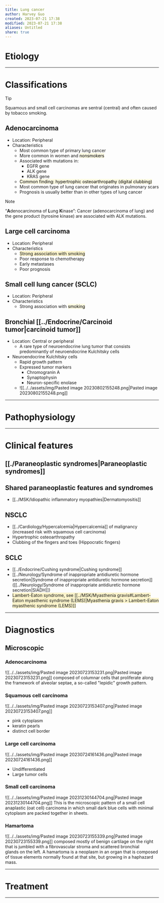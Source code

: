 ```yaml
---
title: Lung cancer
author: Harvey Guo
created: 2023-07-21 17:38
modified: 2023-07-21 17:38
aliases: Untitled
share: true
---
```


# Etiology


---
# Classifications
>[!tip] 
>Squamous and small cell carcinomas are sentral (central) and often caused by tobacco smoking.
## Adenocarcinoma
- Location: Peripheral
- Characteristics
	- Most common type of primary lung cancer
	- More common in women and <mark style="background: #FFF3A34A;">nonsmokers</mark>
	- Associated with mutations in:
		- EGFR gene 
		- ALK gene 
		- KRAS gene
	- <mark style="background: #FFF3A34A;">Common finding: hypertrophic osteoarthropathy (digital clubbing)</mark>
	- Most common type of lung cancer that originates in pulmonary scars 
	- Prognosis is usually better than in other types of lung cancer
 >[!note] 
 >“**A**denocarcinoma of **L**ung **K**inase”: Cancer (adenocarcinoma of lung) and the gene product (tyrosine kinase) are associated with ALK mutations.
## Large cell carcinoma
- Location: Peripheral
- Characteristics
	- <span style="background:rgba(240, 200, 0, 0.2)">Strong association with smoking</span>
	- Poor response to chemotherapy
	- Early metastases
	- Poor prognosis
## Small cell lung cancer (SCLC)
- Location: Peripheral
- Characteristics
	- Strong association with <mark style="background: #FFF3A34A;">smoking</mark>
## Bronchial [[../Endocrine/Carcinoid tumor|carcinoid tumor]]
- Location: Central or peripheral
	- A rare type of neuroendocrine lung tumor that consists predominantly of neuroendocrine Kulchitsky cells
- Neuroendocrine Kulchitsky cells
	- Rapid growth pattern
	- Expressed tumor markers
		- Chromogranin A
		- Synaptophysin
		- Neuron-specific enolase
	- ![[../../assets/img/Pasted image 20230802155248.png|Pasted image 20230802155248.png]]

---
# Pathophysiology


---
# Clinical features
## [[./Paraneoplastic syndromes|Paraneoplastic syndromes]]
## Shared paraneoplastic features and syndromes
- [[../MSK/Idiopathic inflammatory myopathies|Dermatomyositis]]
## NSCLC
- [[../Cardiology/Hypercalcemia|Hypercalcemia]] of malignancy (increased risk with squamous cell carcinoma)
- Hypertrophic osteoarthropathy
- Clubbing of the fingers and toes (Hippocratic fingers) 
## SCLC
- [[../Endocrine/Cushing syndrome|Cushing syndrome]]
- [[../Neurology/Syndrome of inappropriate antidiuretic hormone secretion|Syndrome of inappropriate antidiuretic hormone secretion]] ([[../Neurology/Syndrome of inappropriate antidiuretic hormone secretion|SIADH]])
- <span style="background:rgba(240, 200, 0, 0.2)">Lambert-Eaton syndrome, see [[../MSK/Myasthenia gravis#Lambert-Eaton myasthenic syndrome (LEMS)|Myasthenia gravis > Lambert-Eaton myasthenic syndrome (LEMS)]]</span>

---
# Diagnostics
## Microscopic
### Adenocarcinoma
![[../../assets/img/Pasted image 20230723153231.png|Pasted image 20230723153231.png]]
composed of columnar cells that proliferate along the framework of alveolar septae, a so-called "lepidic" growth pattern.
### Squamous cell carcinoma
![[../../assets/img/Pasted image 20230723153407.png|Pasted image 20230723153407.png]]
- pink cytoplasm
- keratin pearls
- distinct cell border
### Large cell carcinoma
![[../../assets/img/Pasted image 20230724161436.png|Pasted image 20230724161436.png]]
- Undifferentiated
- Large tumor cells
### Small cell carcinoma
![[../../assets/img/Pasted image 20231230144704.png|Pasted image 20231230144704.png]]
This is the microscopic pattern of a small cell anaplastic (oat cell) carcinoma in which small dark blue cells with minimal cytoplasm are packed together in sheets.
### Hamartoma
![[../../assets/img/Pasted image 20230723155339.png|Pasted image 20230723155339.png]]
composed mostly of benign cartilage on the right that is jumbled with a fibrovascular stroma and scattered bronchial glands on the left. A hamartoma is a neoplasm in an organ that is composed of tissue elements normally found at that site, but growing in a haphazard mass.

---
# Treatment
---
